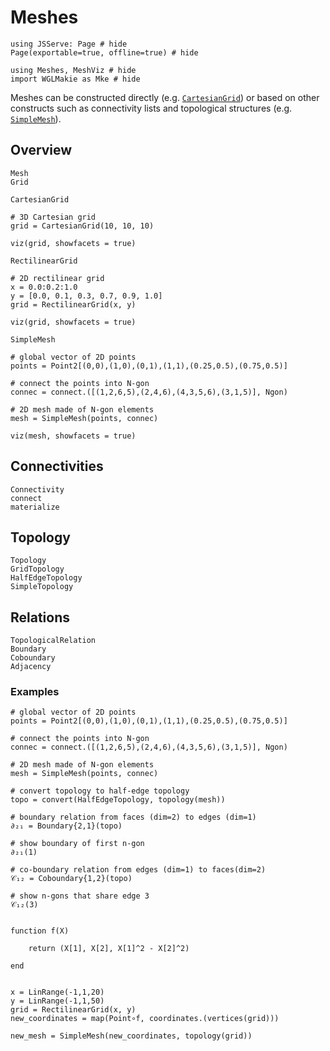 # Meshes

```@example meshes
using JSServe: Page # hide
Page(exportable=true, offline=true) # hide
```

```@example meshes
using Meshes, MeshViz # hide
import WGLMakie as Mke # hide
```

Meshes can be constructed directly (e.g. [`CartesianGrid`](@ref)) or based on other
constructs such as connectivity lists and topological structures (e.g. [`SimpleMesh`](@ref)).

## Overview

```@docs
Mesh
Grid
```

```@docs
CartesianGrid
```

```@example meshes
# 3D Cartesian grid
grid = CartesianGrid(10, 10, 10)

viz(grid, showfacets = true)
```

```@docs
RectilinearGrid
```

```@example meshes
# 2D rectilinear grid
x = 0.0:0.2:1.0
y = [0.0, 0.1, 0.3, 0.7, 0.9, 1.0]
grid = RectilinearGrid(x, y)

viz(grid, showfacets = true)
```

```@docs
SimpleMesh
```

```@example meshes
# global vector of 2D points
points = Point2[(0,0),(1,0),(0,1),(1,1),(0.25,0.5),(0.75,0.5)]

# connect the points into N-gon
connec = connect.([(1,2,6,5),(2,4,6),(4,3,5,6),(3,1,5)], Ngon)

# 2D mesh made of N-gon elements
mesh = SimpleMesh(points, connec)

viz(mesh, showfacets = true)
```

## Connectivities

```@docs
Connectivity
connect
materialize
```

## Topology

```@docs
Topology
GridTopology
HalfEdgeTopology
SimpleTopology
```

## Relations

```@docs
TopologicalRelation
Boundary
Coboundary
Adjacency
```

### Examples

```@example meshes
# global vector of 2D points
points = Point2[(0,0),(1,0),(0,1),(1,1),(0.25,0.5),(0.75,0.5)]

# connect the points into N-gon
connec = connect.([(1,2,6,5),(2,4,6),(4,3,5,6),(3,1,5)], Ngon)

# 2D mesh made of N-gon elements
mesh = SimpleMesh(points, connec)
```

```@example meshes
# convert topology to half-edge topology
topo = convert(HalfEdgeTopology, topology(mesh))

# boundary relation from faces (dim=2) to edges (dim=1)
∂₂₁ = Boundary{2,1}(topo)

# show boundary of first n-gon
∂₂₁(1)
```

```@example meshes
# co-boundary relation from edges (dim=1) to faces(dim=2)
𝒞₁₂ = Coboundary{1,2}(topo)

# show n-gons that share edge 3
𝒞₁₂(3)
```

```@example meshes

function f(X)

    return (X[1], X[2], X[1]^2 - X[2]^2)

end


x = LinRange(-1,1,20)
y = LinRange(-1,1,50)
grid = RectilinearGrid(x, y)
new_coordinates = map(Point∘f, coordinates.(vertices(grid)))

new_mesh = SimpleMesh(new_coordinates, topology(grid))

```
